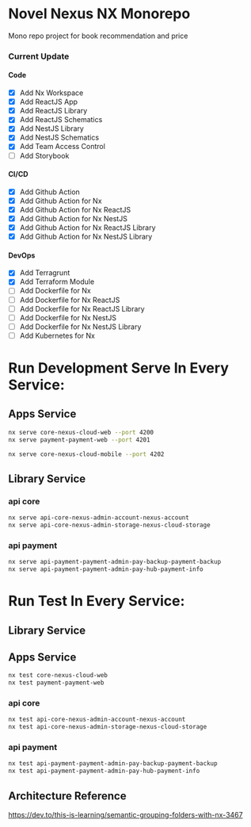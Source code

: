 # Novel Nexus NX Monorepo

Mono repo project for book recommendation and price

### Current Update

#### Code

-   [x] Add Nx Workspace
-   [x] Add ReactJS App
-   [x] Add ReactJS Library
-   [x] Add ReactJS Schematics
-   [x] Add NestJS Library
-   [x] Add NestJS Schematics
-   [x] Add Team Access Control
-   [ ] Add Storybook

#### CI/CD

-   [x] Add Github Action
-   [x] Add Github Action for Nx
-   [x] Add Github Action for Nx ReactJS
-   [x] Add Github Action for Nx NestJS
-   [x] Add Github Action for Nx ReactJS Library
-   [x] Add Github Action for Nx NestJS Library

#### DevOps

-   [x] Add Terragrunt
-   [x] Add Terraform Module
-   [ ] Add Dockerfile for Nx
-   [ ] Add Dockerfile for Nx ReactJS
-   [ ] Add Dockerfile for Nx ReactJS Library
-   [ ] Add Dockerfile for Nx NestJS
-   [ ] Add Dockerfile for Nx NestJS Library
-   [ ] Add Kubernetes for Nx

# Run Development Serve In Every Service:
## Apps Service
```bash
nx serve core-nexus-cloud-web --port 4200
nx serve payment-payment-web --port 4201

nx serve core-nexus-cloud-mobile --port 4202
```

## Library Service
### api core
```bash
nx serve api-core-nexus-admin-account-nexus-account
nx serve api-core-nexus-admin-storage-nexus-cloud-storage
```
### api payment
```bash
nx serve api-payment-payment-admin-pay-backup-payment-backup
nx serve api-payment-payment-admin-pay-hub-payment-info
```

# Run Test In Every Service:
## Library Service
## Apps Service
```bash
nx test core-nexus-cloud-web
nx test payment-payment-web
```
### api core
```bash
nx test api-core-nexus-admin-account-nexus-account
nx test api-core-nexus-admin-storage-nexus-cloud-storage
```
### api payment
```bash
nx test api-payment-payment-admin-pay-backup-payment-backup
nx test api-payment-payment-admin-pay-hub-payment-info
```

## Architecture Reference
https://dev.to/this-is-learning/semantic-grouping-folders-with-nx-3467